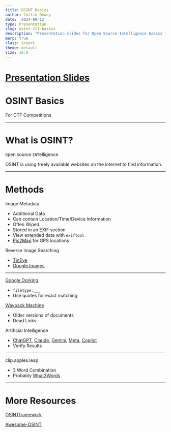 ```yaml
---
title: OSINT Basics
author: Collin Dewey
date: '2024-09-12'
type: Presentation
slug: osint-ctf-basics
description: "Presentation slides for Open Source Intelligence basics for beginner level Capture The Flag style cybersecurity challenges."
marp: true
class: invert
theme: default
size: 16:9
---
```


# [Presentation Slides](/slides/osint-ctf-basics.html)


# OSINT Basics
<!-- _footer: By Collin Dewey-->

For CTF Competitions

---

# What is OSINT?


`O`pen `S`ource `INT`elligence

OSINT is using freely available websites on the internet to find information.

---

# Methods

Image Metadata
- Additional Data
- Can contain Location/Time/Device Information
- Often Wiped
- Stored in an EXIF section
- View extended data with `exiftool`
- [Pic2Map](https://www.pic2map.com/) for GPS locations

Reverse Image Searching
- [TinEye](https://tineye.com/)
- [Google Images](https://images.google.com/)

---

[Google Dorking](https://en.wikipedia.org/wiki/Google_hacking)
- `filetype:___`
- Use quotes for exact matching

[Wayback Machine](https://web.archive.org/)
- Older versions of documents
- Dead Links

Artificial Intelligence
- [ChatGPT](https://chatgpt.com/), [Claude](https://claude.ai/), [Gemini](https://gemini.google.com/), [Meta](https://www.meta.ai/), [Copilot](https://copilot.microsoft.com/)
- Verify Results

---

clip.apples.leap
- 3 Word Combination
- Probably [What3Words](https://what3words.com/)

---

# More Resources

[OSINTframework](https://osintframework.com/)

[Awesome-OSINT](https://github.com/jivoi/awesome-osint)